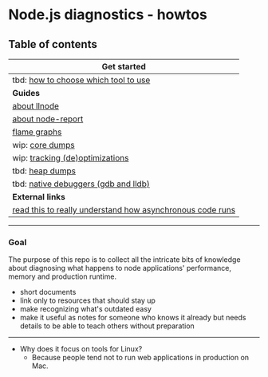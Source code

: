 # Node.js diagnostics - howtos


## Table of contents

| Get started |
| --- |
| tbd: [how to choose which tool to use](tbd.md) |
|**Guides**|
| [about llnode](llnode.md) |
| [about node-report](node-report.md) |
| [flame graphs](flame-graphs.md) |
| wip: [core dumps](core-dumps.md) |
| wip: [tracking (de)optimizations](optimizations.md) |
| tbd: [heap dumps](tbd.md) |
| tbd: [native debuggers (gdb and lldb)](tbd.md) |
| **External links** |
| [read this to really understand how asynchronous code runs](https://nodejs.org/en/docs/guides/event-loop-timers-and-nexttick/) |

----
### Goal

The purpose of this repo is to collect all the intricate bits of knowledge about diagnosing what happens to node applications' performance, memory and production runtime.

- short documents
- link only to resources that should stay up
- make recognizing what's outdated easy
- make it useful as notes for someone who knows it already but needs details to be able to teach others without preparation

---


- Why does it focus on tools for Linux?
  - Because people tend not to run web applications in production on Mac.

